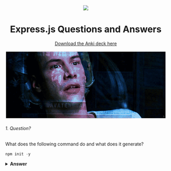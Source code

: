 <div align="center">
  <img height="60" src="https://miro.medium.com/v2/resize:fit:1400/1*XP-mZOrIqX7OsFInN2ngRQ.png">
  <h1>Express.js Questions and Answers</h1>
    <a href="https://ankiweb.net/shared/info/1982258792?cb=1695936303593"> Download the Anki deck here </a>
    <br><br>

<img src="../images/learning.gif" alt="Neo learning">

</div>

###### 1. Question?

What does the following command do and what does it generate?

```javascript
npm init -y
```

<details><summary><b>Answer</b></summary>
<p>

#### Answer:

The npm init -y command is used to initialize a new Node.js project and create a package.json file with default values without prompting you for any information. The -y flag stands for "yes" and is used to automatically accept all the default settings during the initialization process.

</p>
</details>
